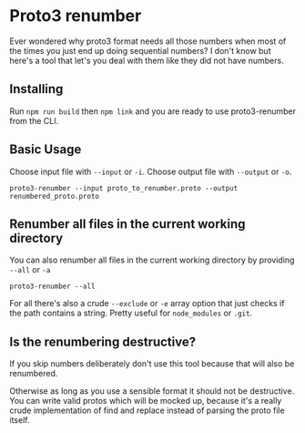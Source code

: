 # Proto3 renumber

Ever wondered why proto3 format needs all those numbers when most of the times you just end up doing sequential numbers? I don't know but here's a tool that let's you deal with them like they did not have numbers.

## Installing

Run `npm run build` then `npm link` and you are ready to use proto3-renumber from the CLI.

## Basic Usage

Choose input file with `--input` or `-i`. Choose output file with `--output` or `-o`.

```
proto3-renumber --input proto_to_renumber.proto --output renumbered_proto.proto
```

## Renumber all files in the current working directory

You can also renumber all files in the current working directory by providing `--all` or `-a`

```
proto3-renumber --all
```

For all there's also a crude `--exclude` or `-e` array option that just checks if the path contains a string. Pretty useful for `node_modules` or `.git`.

## Is the renumbering destructive?


If you skip numbers deliberately don't use this tool because that will also be renumbered.

Otherwise as long as you use a sensible format it should not be destructive. You can write valid protos which will be mocked up, because it's a really crude implementation of find and replace instead of parsing the proto file itself.